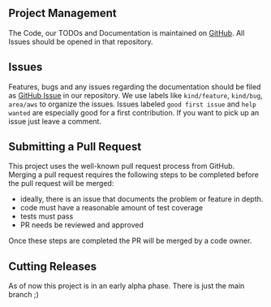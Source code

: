 ## Project Management
The Code, our TODOs and Documentation is maintained on
[GitHub](https://github.com/external-secrets/external-secrets). All Issues
should be opened in that repository.

## Issues

Features, bugs and any issues regarding the documentation should be filed as
[GitHub Issue](https://github.com/external-secrets/external-secrets/issues) in
our repository. We use labels like `kind/feature`, `kind/bug`, `area/aws` to
organize the issues. Issues labeled `good first issue` and `help wanted` are
especially good for a first contribution. If you want to pick up an issue just
leave a comment.

## Submitting a Pull Request

This project uses the well-known pull request process from GitHub. Merging a
pull request requires the following steps to be completed before the pull
request will be merged:

* ideally, there is an issue that documents the problem or feature in depth.
* code must have a reasonable amount of test coverage
* tests must pass
* PR needs be reviewed and approved

Once these steps are completed the PR will be merged by a code owner.


## Cutting Releases

As of now this project is in an early alpha phase. There is just the main branch
;)
